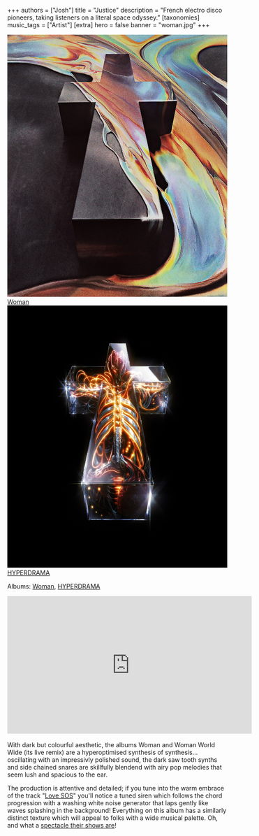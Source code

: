 +++
authors = ["Josh"]
title = "Justice"
description = "French electro disco pioneers, taking listeners on a literal space odyssey."
[taxonomies]
music_tags = ["Artist"]
[extra]
hero = false
banner = "woman.jpg"
+++

<div class="album-gallery">
	<div class="album-item">
		<a href="https://youtube.com/playlist?list=PLH3lfNtPhUxjq0Uay1P5R9E6M2vUo4-Do&si=EFaQ2-_wG1AfsmM3" class="album-link" target="_blank" rel="noopener noreferrer">
			<img src="woman.jpg" alt="Woman" class="album-cover" width="600" height="600" loading="lazy" />
			<div class="album-title">Woman</div>
		</a>
	</div>
	<div class="album-item">
		<a href="https://youtube.com/playlist?list=PLH3lfNtPhUxiBreLLY42yo7gA_Ss37QlE&si=-s0tzwTF33nxqkIx" class="album-link" target="_blank" rel="noopener noreferrer">
			<img src="hyperdrama.jpg" alt="HYPERDRAMA" class="album-cover" width="600" height="600" loading="lazy" />
			<div class="album-title">HYPERDRAMA</div>
		</a>
	</div>
</div>

Albums: [Woman](https://youtube.com/playlist?list=PLH3lfNtPhUxjq0Uay1P5R9E6M2vUo4-Do&si=EFaQ2-_wG1AfsmM3), [HYPERDRAMA](https://youtube.com/playlist?list=PLH3lfNtPhUxiBreLLY42yo7gA_Ss37QlE&si=-s0tzwTF33nxqkIx)

<iframe width="560" height="315" src="https://www.youtube.com/embed/videoseries?si=0zAzKDarNyjUu8wP&amp;list=PLH3lfNtPhUxjq0Uay1P5R9E6M2vUo4-Do" title="YouTube video player" frameborder="0" allow="accelerometer; autoplay; clipboard-write; encrypted-media; gyroscope; picture-in-picture; web-share" allowfullscreen></iframe>

With dark but colourful aesthetic, the albums Woman and Woman World Wide (its live remix) are a hyperoptimised synthesis of synthesis... oscillating with an impressivly polished sound, the dark saw tooth synths and side chained snares are skillfully blendend with airy pop melodies that seem lush and spacious to the ear. 

The production is attentive and detailed; if you tune into the warm embrace of the track "[Love SOS](https://www.youtube.com/watch?v=3uOjxYYhE7I)" you'll notice a tuned siren which follows the chord progression with a washing white noise generator that laps gently like waves splashing in the background! Everything on this album has a similarly distinct texture which will appeal to folks with a wide musical palette. Oh, and what a [spectacle their shows are](https://www.youtube.com/watch?v=6MucREx-e4Q&t=380s)!

